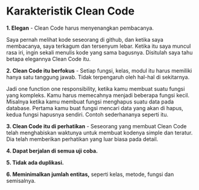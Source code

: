 # Karakteristik Clean Code

**1. Elegan** - Clean Code harus menyenangkan pembacanya.

Saya pernah melihat kode seseorang di github, dan ketika saya membacanya, saya terkagum dan tersenyum lebar. Ketika itu saya muncul rasa iri, ingin sekali menulis kode yang sama bagusnya. Disitulah saya tahu betapa elegannya Clean Code itu.

**2. Clean Code itu berfokus** - Setiap fungsi, kelas, modul itu harus memiliki hanya satu tanggung jawab. Tidak terpengaruh oleh hal-hal di sekitarnya.

Jadi one function one responsibility, ketika kamu membuat suatu fungsi yang kompleks. Kamu harus memecahnya menjadi beberapa fungsi kecil. Misalnya ketika kamu membuat fungsi menghapus suatu data pada database. Pertama kamu buat fungsi mencari data yang akan di hapus, kedua fungsi hapusnya sendiri. Contoh sederhananya seperti itu.

**3. Clean Code itu di perhatikan** -  Seseorang yang membuat Clean Code telah menghabiskan waktunya untuk membuat kodenya simple dan teratur. Dia telah memberikan perhatikan yang luar biasa pada detail.

**4. Dapat berjalan di semua uji coba.**

**5. Tidak ada duplikasi.**

**6. Meminimalkan jumlah entitas,** seperti kelas, metode, fungsi dan semisalnya.


